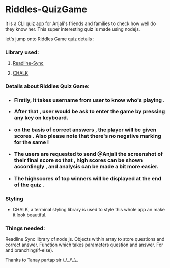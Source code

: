 <h1> Riddles-QuizGame </h1>

<p>
It is a CLI quiz app for Anjali's friends and families to check how well do they know her. 
This super interesting quiz is made using nodejs.

let's jump onto Riddles Game quiz details :

</p>

<h3> Library used: </h3>

1.  <a href=“https://www.npmjs.com/package/readline-sync”> Readline-Sync </a>

2.  <a href=“https://www.npmjs.com/package/chalk”> CHALK </a>

<h3> Details about Riddles Quiz Game: <h3>

- Firstly, It takes username from user to know who's playing .

- After that , user would be ask to enter the game by pressing any key on keyboard.

- on the basis of correct answers , the player will be given scores . Also please note that there's no negative marking for the same !

- The users are requested to send @Anjali the screenshot of their final score so that , high scores can be shown accordingly , and analysis can be made a bit more easier.

- The highscores of top winners will be displayed at the end of the quiz .

<h3> Styling </h3>

- CHALK, a terminal styling library is used to style this whole app an make it look beautiful.

<h3>Things needed: </h3>
Readline Sync library of node js.
Objects within array to store questions and correct answer.
Function which takes parameters question and answer.
For and branching(if-else).

<p> Thanks to Tanay partap sir \_\_/\_\_ </p>

